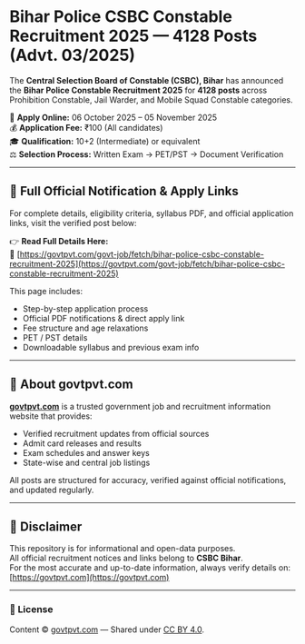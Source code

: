 # Bihar Police CSBC Constable Recruitment 2025 — 4128 Posts (Advt. 03/2025)

The **Central Selection Board of Constable (CSBC), Bihar** has announced the **Bihar Police Constable Recruitment 2025** for **4128 posts** across Prohibition Constable, Jail Warder, and Mobile Squad Constable categories.

📅 **Apply Online:** 06 October 2025 – 05 November 2025  
💰 **Application Fee:** ₹100 (All candidates)  
🎓 **Qualification:** 10+2 (Intermediate) or equivalent  
⚖️ **Selection Process:** Written Exam → PET/PST → Document Verification  

---

## 📘 Full Official Notification & Apply Links

For complete details, eligibility criteria, syllabus PDF, and official application links, visit the verified post below:

👉 **Read Full Details Here:**  
🔗 [https://govtpvt.com/govt-job/fetch/bihar-police-csbc-constable-recruitment-2025](https://govtpvt.com/govt-job/fetch/bihar-police-csbc-constable-recruitment-2025)

This page includes:
- Step-by-step application process  
- Official PDF notifications & direct apply link  
- Fee structure and age relaxations  
- PET / PST details  
- Downloadable syllabus and previous exam info  

---

## 🧭 About govtpvt.com

[**govtpvt.com**](https://govtpvt.com) is a trusted government job and recruitment information website that provides:

- Verified recruitment updates from official sources  
- Admit card releases and results  
- Exam schedules and answer keys  
- State-wise and central job listings  

All posts are structured for accuracy, verified against official notifications, and updated regularly.

---

## 🧾 Disclaimer

This repository is for informational and open-data purposes.  
All official recruitment notices and links belong to **CSBC Bihar**.  
For the most accurate and up-to-date information, always verify details on:  
[https://govtpvt.com](https://govtpvt.com)

---

### 📜 License
Content © [govtpvt.com](https://govtpvt.com) — Shared under [CC BY 4.0](https://creativecommons.org/licenses/by/4.0/).
